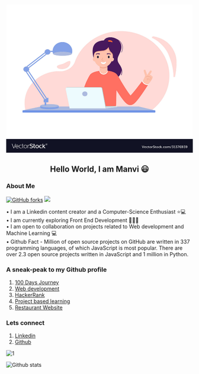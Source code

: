 <!--Added a hello world images on top of readme -->
<p align="center">
<img width="700px" height="400px" src="https://github.com/manvi0308/manvi0308/blob/main/girl-sits-at-a-table-in-front-a-laptop-vector-31376939.jpg">
</p>


<h2 align='center'>Hello World, I am Manvi 😃</h2>


### About Me <br>
[![GitHub forks](https://img.shields.io/github/forks/Naereen/StrapDown.js.svg?style=social&label=Fork&maxAge=2592000)](https://GitHub.com/manvi0308/100DaysOfAlgo/network/)
![](https://komarev.com/ghpvc/?username=manvi0308)


• I am a Linkedin content creator and a Computer-Science Enthusiast ⭐💻 <br>
• I am currently exploring Front End Development 👩🏻‍💻<br>
• I am open to collaboration on projects related to Web development and Machine Learning 💻<br>
• Github Fact - Million of open source projects on GitHub are written in 337 programming languages, of which JavaScript is most popular. There are over 2.3 open source projects written in JavaScript and 1 million in Python.



### A sneak-peak to my Github profile  <br>
1) [100 Days Journey](https://github.com/manvi0308/100DaysOfAlgo) <br>
2) [Web development](https://github.com/manvi0308/Web-development-Practice)<br>
3) [HackerRank](https://github.com/manvi0308/100DaysOfAlgo/tree/master/HackerRank%20Solutions)
4) [Project based learning](https://github.com/manvi0308/Project-Based-Learning)
5) [Restaurant Website](https://github.com/manvi0308/Restaurant-Website)

### Lets connect

1) [Linkedin](https://www.linkedin.com/in/manvi-chaddha-55bb5b18b) <br>
2) [Github](https://github.com/manvi0308)<br>

![1](https://github-readme-stats.vercel.app/api/top-langs/?username=manvi0308&theme=blue-green)

![Github stats](https://github-readme-stats.vercel.app/api?username=manvi0308)
